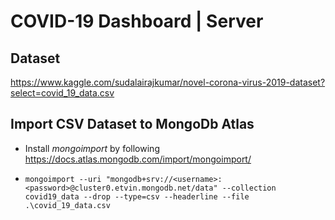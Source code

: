 # COVID-19 Dashboard | Server

## Dataset

https://www.kaggle.com/sudalairajkumar/novel-corona-virus-2019-dataset?select=covid_19_data.csv

## Import CSV Dataset to MongoDb Atlas

- Install *mongoimport* by following https://docs.atlas.mongodb.com/import/mongoimport/

- `mongoimport --uri "mongodb+srv://<username>:<password>@cluster0.etvin.mongodb.net/data" --collection covid19_data --drop --type=csv --headerline --file .\covid_19_data.csv`